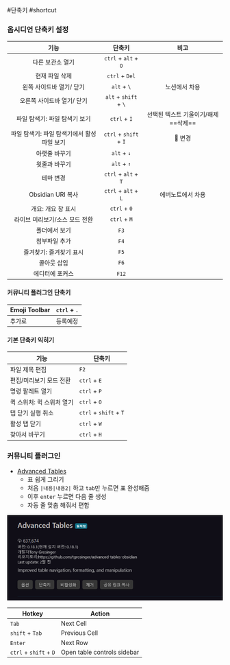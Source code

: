 #단축키 #shortcut 

### 옵시디언 단축키 설정
|                    기능                     |        단축키        |                 비고                 |
|:-------------------------------------------:|:--------------------:|:------------------------------------:|
|              다른 보관소 열기               |    `ctrl` + `alt` + `O`    |                                      |
|               현재 파일 삭제                |      `ctrl` + `Del`      |                                      |
|          왼쪽 사이드바 열기/ 닫기           |      `alt` + `\`       |            노션에서 차용             |
|         오른쪽 사이드바 열기/ 닫기          |      `alt` + `shift` + `\`     |                                      |
|        파일 탐색기: 파일 탐색기 보기        |      `ctrl` + `I`      | 선택된 텍스트 기울이기/해제 ==삭제== |
| 파일 탐색기: 파일 탐색기에서 활성 파일 보기 | `ctrl` + `shift` + `I` | 📌 변경                                     |
|                아랫줄 바꾸기                |       `alt` + `↓`        |                                      |
|                윗줄과 바꾸기                |       `alt` + `↑`        |                                      |
|                  테마 변경                  |   `ctrl` + `alt` + `T`   |                                      |
|              Obsidian URI 복사              |   `ctrl` + `alt` + `L`   |          에버노트에서 차용           |
|             개요: 개요 창 표시              |      `ctrl` + `0`      |                                      |
|       라이브 미리보기/소스 모드 전환        |       `ctrl` + `M`       |                                      |
|                폴더에서 보기                |         `F3`         |                                      |
|                첨부파일 추가                |         `F4`         |                                      |
|           즐겨찾기: 즐겨찾기 표시           |         `F5`         |                                      |
|                 콜아웃 삽입                 |         `F6`         |                                      |
|               에디터에 포커스               |        `F12`         |                                      |

#### 커뮤니티 플러그인 단축키
| Emoji Toolbar | `ctrl` + `.` |
| ------------- | ------------ |
| 추가로        | 등록예정     |

#### 기본 단축키 익히기
| 기능                      | 단축키                 |
| ------------------------- | ---------------------- |
| 파일 제목 편집            | `F2`                   |
| 편집/미리보기 모드 전환   | `ctrl` + `E`           |
| 명령 팔레트 열기         | `ctrl` + `P`        |
| 퀵 스위처: 퀵 스위처 열기 | `ctrl` + `O`           |
| 탭 닫기 실행 취소         | `ctrl` + `shift` + `T` |
| 활성 탭 닫기              | `ctrl` + `W`           |
| 찾아서 바꾸기             | `ctrl` + `H`           |


### 커뮤니티 플러그인

-   [Advanced Tables](obsidian://show-plugin?id=table-editor-obsidian) 
    - 표 쉽게 그리기
    - 처음 `|내용|내용2|` 하고 `tab`만 누르면 표 완성해줌
    - 이후 `enter` 누르면 다음 줄 생성
    - 자동 줄 맞춤 해줘서 편함

![](assets/image-20230217163551003.png)

| Hotkey                 | Action                      |
| ---------------------- | --------------------------- |
| `Tab`                  | Next Cell                   |
| ``shift`` + `Tab`        | Previous Cell               |
| `Enter`                | Next Row                    |
| ``ctrl`` + ``shift`` + `D` | Open table controls sidebar |
 
